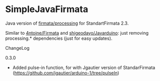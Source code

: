 SimpleJavaFirmata
=================

Java version of <a href = https://github.com/firmata/processing>firmata/processing</a> for StandartFirmata 2.3.

Similar to <a href = https://github.com/4ntoine/Firmata> 4ntoine/Firmata</a> and <a href = https://github.com/shigeodayo/Javarduino>shigeodayo/Javarduino</a>: just removing  processing.* dependencies (just for easy updates).


ChangeLog

0.3.0 
  - Added pulse-in function, for with Jgautier version of StandarFirmata  (https://github.com/jgautier/arduino-1/tree/pulseIn)






